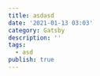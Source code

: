```yaml
---
title: asdasd
date: '2021-01-13 03:03'
category: Gatsby
description: ''
tags:
  - asd
publish: true
---
```


